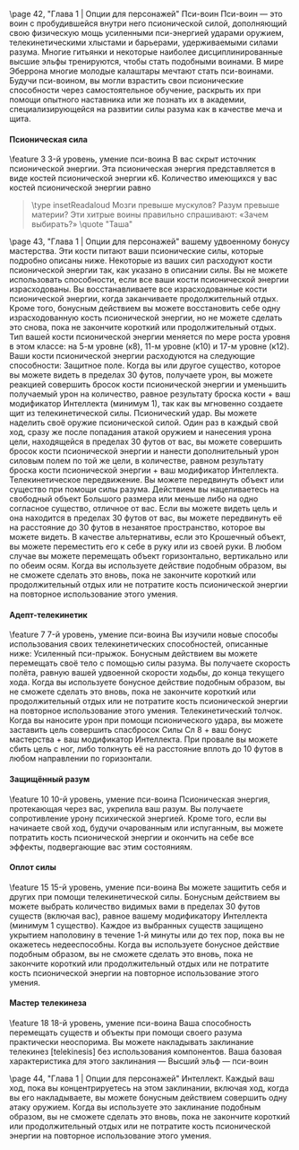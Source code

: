
\page 42, "Глава 1 | Опции для персонажей"
Пси-воин
Пси-воин — это воин с пробудившейся внутри него псионической силой, дополняющий свою физическую мощь усиленными пси-энергией ударами оружием, телекинетическими хлыстами и барьерами, удерживаемыми силами разума. Многие гитьянки и некоторые наиболее дисциплинированные высшие эльфы тренируются, чтобы стать подобными воинами. В мире Эберрона многие молодые калаштары мечтают стать пси-воинами.
Будучи пси-воином, вы могли взрастить свои псионические способности через самостоятельное обучение, раскрыть их при помощи опытного наставника или же познать их в академии, специализирующейся на развитии силы разума как в качестве меча и щита.
#### Псионическая сила
\feature 3
3-й уровень, умение пси-воина
В вас скрыт источник псионической энергии. Эта псионическая энергия представляется в виде костей псионической энергии к6. Количество имеющихся у вас костей псионической энергии равно
> \type insetReadaloud
> Мозги превыше мускулов? Разум превыше материи? Эти хитрые воины правильно спрашивают: «Зачем выбирать?»
> \quote "Таша"

\page 43, "Глава 1 | Опции для персонажей"
вашему удвоенному бонусу мастерства. Эти кости питают ваши псионические силы, которые подробно описаны ниже.
Некоторые из ваших сил расходуют кости псионической энергии так, как указано в описании силы. Вы не можете использовать способности, если все ваши кости псионической энергии израсходованы. Вы восстанавливаете все израсходованные кости псионической энергии, когда заканчиваете продолжительный отдых. Кроме того, бонусным действием вы можете восстановить себе одну израсходованную кость псионической энергии, но не можете сделать это снова, пока не закончите короткий или продолжительный отдых.
Тип вашей кости псионической энергии меняется по мере роста уровня в этом классе: на 5-м уровне (к8), 11-м уровне (к10) и 17-м уровне (к12).
Ваши кости псионической энергии расходуются на следующие способности:
Защитное поле. Когда вы или другое существо, которое вы можете видеть в пределах 30 футов, получаете урон, вы можете реакцией совершить бросок кости псионической энергии и уменьшить получаемый урон на количество, равное результату броска кости + ваш модификатор Интеллекта
(минимум 1), так как вы мгновенно создаете щит из телекинетической силы.
Псионический удар. Вы можете наделить своё оружие псионической силой. Один раз в каждый свой ход, сразу же после попадания атакой оружием и нанесения урона цели, находящейся в пределах 30 футов от вас, вы можете совершить бросок кости псионической энергии и нанести дополнительный урон силовым полем по той же цели, в количестве, равном результату броска кости псионической энергии + ваш модификатор Интеллекта.
Телекинетическое передвижение. Вы можете передвинуть объект или существо при помощи силы разума. Действием вы нацеливаетесь на свободный объект Большого размера или меньше либо на одно согласное существо, отличное от вас. Если вы можете видеть цель и она находится в пределах 30 футов от вас, вы можете передвинуть её на расстояние до 30 футов в незанятое пространство, которое вы можете видеть. В качестве альтернативы, если это Крошечный объект, вы можете переместить его к себе в руку или из своей руки. В любом случае вы можете перемещать объект горизонтально, вертикально или по обеим осям. Когда вы используете действие подобным образом, вы не сможете сделать это вновь, пока не закончите короткий или продолжительный отдых или не потратите кость псионической энергии на повторное использование этого умения.
#### Адепт-телекинетик
\feature 7
7-й уровень, умение пси-воина
Вы изучили новые способы использования своих телекинетических способностей, описанные ниже:
Усиленный пси-прыжок. Бонусным действием вы можете перемещать своё тело с помощью силы разума. Вы получаете скорость полёта, равную вашей удвоенной скорости ходьбы, до конца текущего хода. Когда вы используете бонусное действие подобным образом, вы не сможете сделать это вновь, пока не закончите короткий или продолжительный отдых или не потратите кость псионической энергии на повторное использование этого умения.
Телекинетический толчок. Когда вы наносите урон при помощи псионического удара, вы можете заставить цель совершить спасбросок Силы
Сл 8 + ваш бонус мастерства + ваш модификатор
Интеллекта. При провале вы можете сбить цель с ног, либо толкнуть её на расстояние вплоть до 10
футов в любом направлении по горизонтали.
#### Защищённый разум
\feature 10
10-й уровень, умение пси-воина
Псионическая энергия, протекающая через вас, укрепила ваш разум. Вы получаете сопротивление урону психической энергией. Кроме того, если вы начинаете свой ход, будучи очарованным или испуганным, вы можете потратить кость псионической энергии и окончить на себе все эффекты, подвергающие вас этим состояниям.
#### Оплот силы
\feature 15
15-й уровень, умение пси-воина
Вы можете защитить себя и других при помощи телекинетической силы. Бонусным действием вы можете выбрать количество видимых вами в пределах 30 футов существ (включая вас), равное вашему модификатору Интеллекта (минимум 1 существо). Каждое из выбранных существ защищено укрытием наполовину в течение 1-й минуты или до тех пор, пока вы не окажетесь недееспособны.
Когда вы используете бонусное действие подобным образом, вы не сможете сделать это вновь, пока не закончите короткий или продолжительный отдых или не потратите кость псионической энергии на повторное использование этого умения.
#### Мастер телекинеза
\feature 18
18-й уровень, умение пси-воина
Ваша способность перемещать существ и объекты при помощи своего разума практически неоспорима. Вы можете накладывать заклинание телекинез
[telekinesis] без использования компонентов. Ваша базовая характеристика для этого заклинания —
Высший эльф — пси-воин

\page 44, "Глава 1 | Опции для персонажей"
Интеллект. Каждый ваш ход, пока вы концентрируетесь на этом заклинании, включая ход, когда вы его накладываете, вы можете бонусным действием совершить одну атаку оружием.
Когда вы используете это заклинание подобным образом, вы не сможете сделать это вновь, пока не закончите короткий или продолжительный отдых или не потратите кость псионической энергии на повторное использование этого умения.
